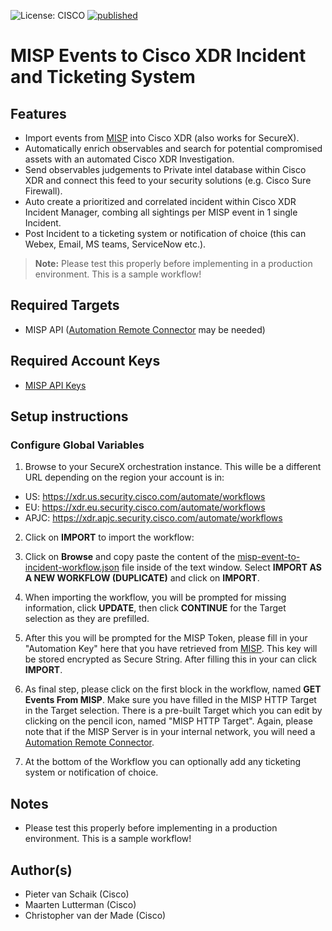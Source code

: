 ![License: CISCO](https://img.shields.io/badge/License-CISCO-blue.svg)
[![published](https://static.production.devnetcloud.com/codeexchange/assets/images/devnet-published.svg)](https://developer.cisco.com/codeexchange/github/repo/CiscoDevNet/MISP-SecureX-Orchestration-Workflows)

# MISP Events to Cisco XDR Incident and Ticketing System

## Features
*	Import events from [MISP](https://www.circl.lu/doc/misp/automation/) into Cisco XDR (also works for SecureX).
*	Automatically enrich observables and search for potential compromised assets with an automated Cisco XDR Investigation.
*	Send observables judgements to Private intel database within Cisco XDR and connect this feed to your security solutions (e.g. Cisco Sure Firewall). 
*	Auto create a prioritized and correlated incident within Cisco XDR Incident Manager, combing all sightings per MISP event in 1 single Incident.
*	Post Incident to a ticketing system or notification of choice (this can Webex, Email, MS teams, ServiceNow etc.).

> **Note:** Please test this properly before implementing in a production environment. This is a sample workflow!

## Required Targets
- MISP API ([Automation Remote Connector](https://docs.securex.security.cisco.com/Orchestration-Help/Content/remote.html) may be needed)

## Required Account Keys
- [MISP API Keys](https://www.circl.lu/doc/misp/automation/)

## Setup instructions

### Configure Global Variables

1. Browse to your SecureX orchestration instance. This wille be a different URL depending on the region your account is in: 

* US: https://xdr.us.security.cisco.com/automate/workflows
* EU: https://xdr.eu.security.cisco.com/automate/workflows
* APJC: https://xdr.apjc.security.cisco.com/automate/workflows

2. Click on **IMPORT** to import the workflow:

3. Click on **Browse** and copy paste the content of the [misp-event-to-incident-workflow.json](https://raw.githubusercontent.com/CiscoDevNet/MISP-SecureX-Orchestration-Workflows/main/misp-event-to-incident-workflow.json) file inside of the text window. Select **IMPORT AS A NEW WORKFLOW (DUPLICATE)** and click on **IMPORT**.

4. When importing the workflow, you will be prompted for missing information, click **UPDATE**, then click **CONTINUE** for the Target selection as they are prefilled.
5. After this you will be prompted for the MISP Token, please fill in your "Automation Key" here that you have retrieved from [MISP](https://www.circl.lu/doc/misp/automation/#automation-key). This key will be stored encrypted as Secure String. After filling this in your can click **IMPORT**.

6. As final step, please click on the first block in the workflow, named **GET Events From MISP**. Make sure you have filled in the MISP HTTP Target in the Target selection. There is a pre-built Target which you can edit by clicking on the pencil icon, named "MISP HTTP Target". Again, please note that if the MISP Server is in your internal network, you will need a [Automation Remote Connector](https://docs.securex.security.cisco.com/Orchestration-Help/Content/remote.html).

7. At the bottom of the Workflow you can optionally add any ticketing system or notification of choice.

## Notes

* Please test this properly before implementing in a production environment. This is a sample workflow!

## Author(s)

* Pieter van Schaik (Cisco)
* Maarten Lutterman (Cisco)
* Christopher van der Made (Cisco)
